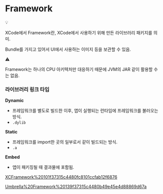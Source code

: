 # Framework

<aside>
💡

XCode에서 Framework란, XCode에서 사용하기 위해 만든 라이브러리 패키지를 의미.

Bundle를 가지고 있어서 UI에서 사용하는 이미지 등을 보관할 수 있음.

</aside>

<aside>
⚠️

Framework는 하나의 CPU 아키텍처만 대응하기 때문에 JVM의 JAR 같이 활용할 수는 없음.

</aside>

### 라이브러리 링크 타입

**Dynamic**

- 프레임워크를 별도로 빌드한 이후, 앱이 실행되는 런타임에 프레임워크를 불러오는 방식.
- `.dylib`

**Static**

- 프레임워크를 import한 곳의 일부로서 같이 빌드되는 방식.
- `.a`

**Embed**

- 앱이 패키징될 때 결과물에 포함됨.

[XCFramework%20101f37315c4480fc8101ccfab12f6876](XCFramework%20101f37315c4480fc8101ccfab12f6876)

[Umbrella%20Framework%20139f37315c4480b49e45e4d88869d67a](Umbrella%20Framework%20139f37315c4480b49e45e4d88869d67a)